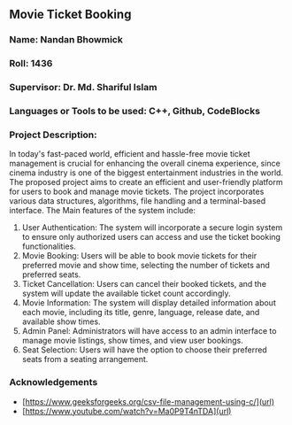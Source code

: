## Movie Ticket Booking
### Name: Nandan Bhowmick
### Roll: 1436
### Supervisor: Dr. Md. Shariful Islam<br>
### Languages or Tools to be used: C++, Github, CodeBlocks

### Project Description: 
In today's fast-paced world, efficient and hassle-free movie ticket management is crucial for enhancing the overall cinema experience, since cinema industry is one of the biggest entertainment industries in the world. The proposed project aims to create an efficient and user-friendly platform for users to book and manage movie tickets. The project incorporates various data structures, algorithms, file handling and a terminal-based interface.
The Main features of the system include:
1.	User Authentication: The system will incorporate a secure login system to ensure only authorized users can access and use the ticket booking functionalities.
2.	Movie Booking: Users will be able to book movie tickets for their preferred movie and show time, selecting the number of tickets and preferred seats.
3.	Ticket Cancellation: Users can cancel their booked tickets, and the system will update the available ticket count accordingly.
4.	Movie Information: The system will display detailed information about each movie, including its title, genre, language, release date, and available show times.
5.	Admin Panel: Administrators will have access to an admin interface to manage movie listings, show times, and view user bookings.
6.	Seat Selection: Users will have the option to choose their preferred seats from a seating arrangement.

### Acknowledgements

- [https://www.geeksforgeeks.org/csv-file-management-using-c/](url)
- [https://www.youtube.com/watch?v=Ma0P9T4nTDA](url)
